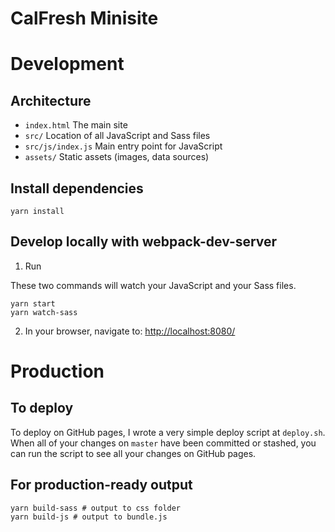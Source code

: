 # CalFresh Minisite

# Development

## Architecture
* `index.html` The main site
* `src/` Location of all JavaScript and Sass files
* `src/js/index.js` Main entry point for JavaScript
* `assets/` Static assets (images, data sources)

## Install dependencies

```
yarn install
```


## Develop locally with webpack-dev-server
1. Run

These two commands will watch your JavaScript and your Sass files.

```
yarn start
yarn watch-sass
```

2. In your browser, navigate to: [http://localhost:8080/](http://localhost:8080/)

# Production

## To deploy

To deploy on GitHub pages, I wrote a very simple deploy script at `deploy.sh`.
When all of your changes on `master` have been committed or stashed, you can run
the script to see all your changes on GitHub pages.


## For production-ready output

```
yarn build-sass # output to css folder
yarn build-js # output to bundle.js
```
